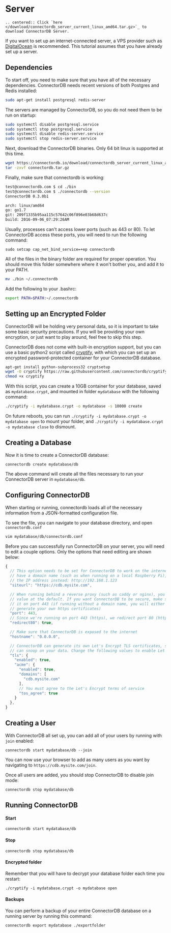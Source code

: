 # Server

```eval_rst
.. centered:: Click `here </download/connectordb_server_current_linux_amd64.tar.gz>`_ to download ConnectorDB Server.
```
<!-- This code ensures that the download starts if coming from download page -->
<script type="text/javascript">if (/[?&]dl=1/.test(window.location.search)) setTimeout(function() {window.location.href="/download/connectordb_server_current_linux_amd64.tar.gz";},0);</script>

If you want to set up an internet-connected server, a VPS provider such as [DigitalOcean](https://www.digitalocean.com/community/tutorials/initial-server-setup-with-ubuntu-16-04) is recommended.
This tutorial assumes that you have already set up a server.

## Dependencies

To start off, you need to make sure that you have all of the necessary dependencies. ConnectorDB needs recent versions of both Postgres and Redis installed:

```bash
sudo apt-get install postgresql redis-server
```

The servers are managed by ConnectorDB, so you do not need them to be run on startup:

```bash
sudo systemctl disable postgresql.service
sudo systemctl stop postgresql.service
sudo systemctl disable redis-server.service
sudo systemctl stop redis-server.service
```

Next, download the ConnectorDB binaries. Only 64 bit linux is supported at this time.

```bash
wget https://connectordb.io/download/connectordb_server_current_linux_amd64.tar.gz -O connectordb.tar.gz
tar -zxvf connectordb.tar.gz

```

Finally, make sure that connectordb is working:

```bash
test@connectordb.com $ cd ./bin
test@connectordb.com $ ./connectordb --version
ConnectorDB 0.3.0b1

arch: linux/amd64
go: go1.7
git: 209f1335b95aa115c57642c06f896e03b68d637c
build: 2016-09-06_07:29:26AM
```

Usually, processes can't access lower ports (such as 443 or 80).
To let ConnectorDB access these ports, you will need to run the following command:
```
sudo setcap cap_net_bind_service=+ep connectordb
```


All of the files in the binary folder are required for proper operation.
You should move this folder somewhere where it won't bother you, and add it to your PATH.

```bash
mv ./bin ~/.connectordb
```

Add the following to your .bashrc:

```bash
export PATH=$PATH:~/.connectordb
```


## Setting up an Encrypted Folder

ConnectorDB will be holding very personal data, so it is important to take some basic
security precautions. If you will be providing your own encryption, or just want to play around, feel free to skip this step.

ConnectorDB does not come with built-in encryption support, but you can use a basic python2 script called [cryptify](https://github.com/connectordb/cryptify),
with which you can set up an encrypted password-protected container for your ConnectorDB database.

```bash
apt-get install python-subprocess32 cryptsetup
wget -O cryptify https://raw.githubusercontent.com/connectordb/cryptify/master/cryptify
chmod +x cryptify
```

With this script, you can create a 10GB container for your database, saved as `mydatabase.crypt`, and mounted in folder `mydatabase` with the following command:

```bash
./cryptify -i mydatabase.crypt -o mydatabase -s 10000 create
```

On future reboots, you can run `./cryptify -i mydatabase.crypt -o mydatabase open`
to mount your folder, and `./cryptify -i mydatabase.crypt -o mydatabase close`
to dismount.

## Creating a Database

Now it is time to create a ConnectorDB database:

```
connectordb create mydatabase/db
```

The above command will create all the files necessary to run your ConnectorDB server in `mydatabase/db`.

## Configuring ConnectorDB

When starting or running, connectordb loads all of the necessary information from a JSON-formatted configuration file.

To see the file, you can navigate to your database directory, and open `connectordb.conf`

```bash
vim mydatabase/db/connectordb.conf
```

Before you can successfully run ConnectorDB on your server, you will need to edit a couple options. Only the options that need editing are shown below:

```javascript
{
  // This option needs to be set for ConnectorDB to work on the internet. If you don't
  // have a domain name (such as when running on a local Raspberry Pi), you can use
  // the IP address instead: http://192.168.1.123
  "siteurl": "https://cdb.mysite.com",

  // When running behind a reverse proxy (such as caddy or nginx), you can leave this
  // value at the default. If you want ConnectorDB to be secure, make sure to run
  // it on port 443 (if running without a domain name, you will either have to use port 80 or
  // generate your own https certificates)
  "port": 443,
  // Since we're running on port 443 (https), we redirect port 80 (http).
  "redirect80": true,

  // Make sure that ConnectorDB is exposed to the internet
  "hostname": "0.0.0.0",

  // ConnectorDB can generate its own Let's Encrypt TLS certificates, so that nobody
  // can snoop on your data. Change the following values to enable Let's Encrypt support.
  "tls": {
    "enabled": true,
    "acme": {
      "enabled": true,
      "domains": [
        "cdb.mysite.com"
      ],
      // You must agree to the Let's Encrypt terms of service
      "tos_agree": true
    }
  },
}
```

## Creating a User

With ConnectorDB all set up, you can add all of your users by running with `join` enabled:

```
connectordb start mydatabase/db --join
```

You can now use your browser to add as many users as you want by navigating to `https://cdb.mysite.com/join`.

Once all users are added, you should stop ConnectorDB to disable join mode:

```
connectordb stop mydatabase/db
```

## Running ConnectorDB

#### Start

```
connectordb start mydatabase/db
```

#### Stop

```
connectordb stop mydatabase/db
```

#### Encrypted folder

Remember that you will have to decrypt your database folder each time you restart:
```
./cryptify -i mydatabase.crypt -o mydatabase open
```

#### Backups

You can perform a backup of your entire ConnectorDB database on a running server by running this command:

```
connectordb export mydatabase ./exportfolder
```
